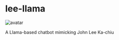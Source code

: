 # lee-llama

![avatar](https://github.com/user-attachments/assets/0d12639c-cf5d-451b-9625-b99235cd7ec2)

A Llama-based chatbot mimicking John Lee Ka-chiu

